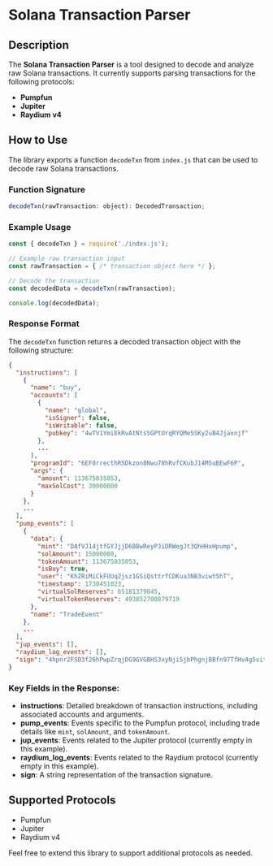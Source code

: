 
# Solana Transaction Parser

## Description
The **Solana Transaction Parser** is a tool designed to decode and analyze raw Solana transactions. It currently supports parsing transactions for the following protocols:
- **Pumpfun**
- **Jupiter**
- **Raydium v4**

## How to Use
The library exports a function `decodeTxn` from `index.js` that can be used to decode raw Solana transactions. 

### Function Signature
```javascript
decodeTxn(rawTransaction: object): DecodedTransaction;
```

### Example Usage
```javascript
const { decodeTxn } = require('./index.js');

// Example raw transaction input
const rawTransaction = { /* transaction object here */ };

// Decode the transaction
const decodedData = decodeTxn(rawTransaction);

console.log(decodedData);
```

### Response Format
The `decodeTxn` function returns a decoded transaction object with the following structure:

```json
{
  "instructions": [
    {
      "name": "buy",
      "accounts": [
        {
          "name": "global",
          "isSigner": false,
          "isWritable": false,
          "pubkey": "4wTV1YmiEkRvAtNtsSGPtUrqRYQMe5SKy2uB4Jjaxnjf"
        },
        ...
      ],
      "programId": "6EF8rrecthR5Dkzon8Nwu78hRvfCKubJ14M5uBEwF6P",
      "args": {
        "amount": 113675035053,
        "maxSolCost": 30000000
      }
    },
    ...
  ],
  "pump_events": [
    {
      "data": {
        "mint": "DAfVJ14jtfGYJjjD6BBwReyPJiDRWegJt3QhHHxHpump",
        "solAmount": 15000000,
        "tokenAmount": 113675035053,
        "isBuy": true,
        "user": "KhZRiMiCkFUUq2jsz1GSiQsttrfCDKua3NB3viwt5hT",
        "timestamp": 1730451023,
        "virtualSolReserves": 65181379845,
        "virtualTokenReserves": 493852700879719
      },
      "name": "TradeEvent"
    },
    ...
  ],
  "jup_events": [],
  "raydium_log_events": [],
  "sign": "4hpnr2FSD3f26hPwpZrqjDG9GVGBHS3xyNjiSjbPhgnjBBfn97TfHv4g5vitzsB8jo4FdRH1x1sJxcqpxjmVPLCt"
}
```

### Key Fields in the Response:
- **instructions**: Detailed breakdown of transaction instructions, including associated accounts and arguments.
- **pump_events**: Events specific to the Pumpfun protocol, including trade details like `mint`, `solAmount`, and `tokenAmount`.
- **jup_events**: Events related to the Jupiter protocol (currently empty in this example).
- **raydium_log_events**: Events related to the Raydium protocol (currently empty in this example).
- **sign**: A string representation of the transaction signature.

## Supported Protocols
- Pumpfun
- Jupiter
- Raydium v4

Feel free to extend this library to support additional protocols as needed.
